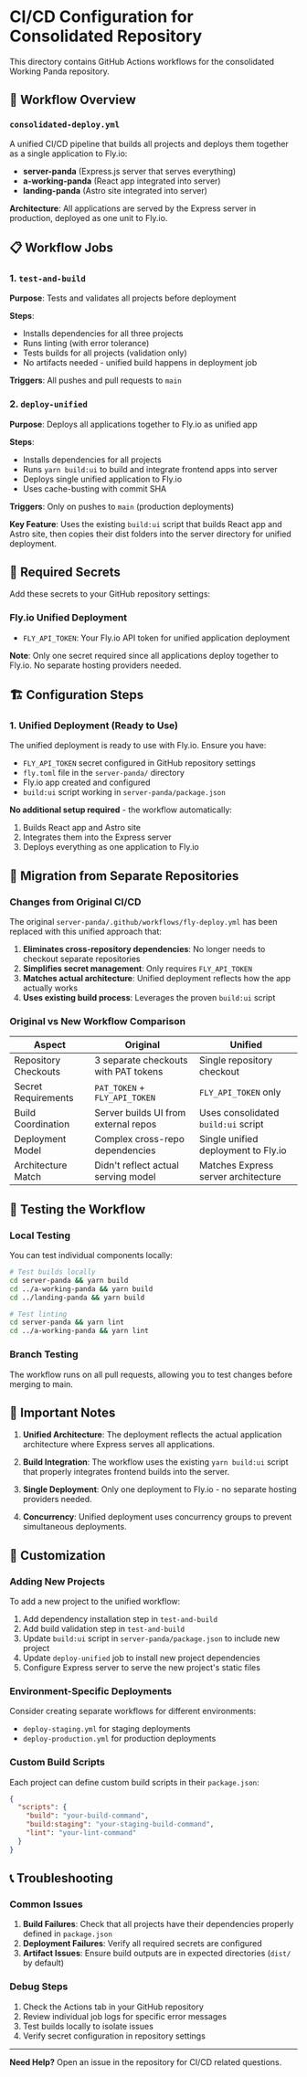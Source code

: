 # CI/CD Configuration for Consolidated Repository

This directory contains GitHub Actions workflows for the consolidated Working Panda repository.

## 🚀 Workflow Overview

### `consolidated-deploy.yml`

A unified CI/CD pipeline that builds all projects and deploys them together as a single application to Fly.io:

- **server-panda** (Express.js server that serves everything)
- **a-working-panda** (React app integrated into server)
- **landing-panda** (Astro site integrated into server)

**Architecture**: All applications are served by the Express server in production, deployed as one unit to Fly.io.

## 📋 Workflow Jobs

### 1. `test-and-build`
**Purpose**: Tests and validates all projects before deployment

**Steps**:
- Installs dependencies for all three projects
- Runs linting (with error tolerance)
- Tests builds for all projects (validation only)
- No artifacts needed - unified build happens in deployment job

**Triggers**: All pushes and pull requests to `main`

### 2. `deploy-unified`
**Purpose**: Deploys all applications together to Fly.io as unified app

**Steps**:
- Installs dependencies for all projects
- Runs `yarn build:ui` to build and integrate frontend apps into server
- Deploys single unified application to Fly.io
- Uses cache-busting with commit SHA

**Triggers**: Only on pushes to `main` (production deployments)

**Key Feature**: Uses the existing `build:ui` script that builds React app and Astro site, then copies their dist folders into the server directory for unified deployment.

## 🔧 Required Secrets

Add these secrets to your GitHub repository settings:

### Fly.io Unified Deployment
- `FLY_API_TOKEN`: Your Fly.io API token for unified application deployment

**Note**: Only one secret required since all applications deploy together to Fly.io. No separate hosting providers needed.

## 🏗️ Configuration Steps

### 1. Unified Deployment (Ready to Use)
The unified deployment is ready to use with Fly.io. Ensure you have:
- `FLY_API_TOKEN` secret configured in GitHub repository settings
- `fly.toml` file in the `server-panda/` directory
- Fly.io app created and configured
- `build:ui` script working in `server-panda/package.json`

**No additional setup required** - the workflow automatically:
1. Builds React app and Astro site
2. Integrates them into the Express server
3. Deploys everything as one application to Fly.io

## 🔄 Migration from Separate Repositories

### Changes from Original CI/CD
The original `server-panda/.github/workflows/fly-deploy.yml` has been replaced with this unified approach that:

1. **Eliminates cross-repository dependencies**: No longer needs to checkout separate repositories
2. **Simplifies secret management**: Only requires `FLY_API_TOKEN`
3. **Matches actual architecture**: Unified deployment reflects how the app actually works
4. **Uses existing build process**: Leverages the proven `build:ui` script

### Original vs New Workflow Comparison

| Aspect | Original | Unified |
|--------|----------|---------|
| Repository Checkouts | 3 separate checkouts with PAT tokens | Single repository checkout |
| Secret Requirements | `PAT_TOKEN` + `FLY_API_TOKEN` | `FLY_API_TOKEN` only |
| Build Coordination | Server builds UI from external repos | Uses consolidated `build:ui` script |
| Deployment Model | Complex cross-repo dependencies | Single unified deployment to Fly.io |
| Architecture Match | Didn't reflect actual serving model | Matches Express server architecture |

## 🧪 Testing the Workflow

### Local Testing
You can test individual components locally:

```bash
# Test builds locally
cd server-panda && yarn build
cd ../a-working-panda && yarn build
cd ../landing-panda && yarn build

# Test linting
cd server-panda && yarn lint
cd ../a-working-panda && yarn lint
```

### Branch Testing
The workflow runs on all pull requests, allowing you to test changes before merging to main.

## 🚨 Important Notes

1. **Unified Architecture**: The deployment reflects the actual application architecture where Express serves all applications.

2. **Build Integration**: The workflow uses the existing `yarn build:ui` script that properly integrates frontend builds into the server.

3. **Single Deployment**: Only one deployment to Fly.io - no separate hosting providers needed.

4. **Concurrency**: Unified deployment uses concurrency groups to prevent simultaneous deployments.

## 🔧 Customization

### Adding New Projects
To add a new project to the unified workflow:

1. Add dependency installation step in `test-and-build`
2. Add build validation step in `test-and-build`
3. Update `build:ui` script in `server-panda/package.json` to include new project
4. Update `deploy-unified` job to install new project dependencies
5. Configure Express server to serve the new project's static files

### Environment-Specific Deployments
Consider creating separate workflows for different environments:
- `deploy-staging.yml` for staging deployments
- `deploy-production.yml` for production deployments

### Custom Build Scripts
Each project can define custom build scripts in their `package.json`:
```json
{
  "scripts": {
    "build": "your-build-command",
    "build:staging": "your-staging-build-command",
    "lint": "your-lint-command"
  }
}
```

## 📞 Troubleshooting

### Common Issues

1. **Build Failures**: Check that all projects have their dependencies properly defined in `package.json`
2. **Deployment Failures**: Verify all required secrets are configured
3. **Artifact Issues**: Ensure build outputs are in expected directories (`dist/` by default)

### Debug Steps

1. Check the Actions tab in your GitHub repository
2. Review individual job logs for specific error messages
3. Test builds locally to isolate issues
4. Verify secret configuration in repository settings

---

**Need Help?** Open an issue in the repository for CI/CD related questions.